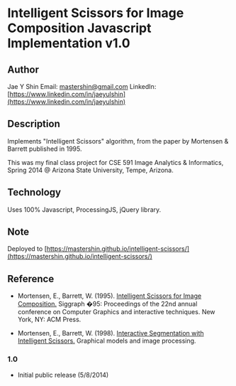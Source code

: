 # Intelligent Scissors for Image Composition Javascript Implementation v1.0

## Author ##
Jae Y Shin
Email: mastershin@gmail.com
LinkedIn: [https://www.linkedin.com/in/jaeyulshin](https://www.linkedin.com/in/jaeyulshin)

## Description ##
Implements "Intelligent Scissors" algorithm, from the paper by Mortensen & Barrett published in 1995.

This was my final class project for
   CSE 591 Image Analytics & Informatics, Spring 2014 @ Arizona State University, Tempe, Arizona.

## Technology ##

Uses 100% Javascript, ProcessingJS, jQuery library.

## Note ##
Deployed to [https://mastershin.github.io/intelligent-scissors/](https://mastershin.github.io/intelligent-scissors/)

## Reference ##
* Mortensen, E., Barrett, W. (1995). [Intelligent Scissors for Image Composition.](http://courses.cs.washington.edu/courses/cse455/02wi/readings/mort-sigg95.pdf)
    Siggraph �95: Proceedings of the 22nd annual conference on Computer Graphics and interactive techniques. New York, NY: ACM Press.

* Mortensen, E., Barrett, W. (1998). [Interactive Segmentation with Intelligent Scissors.](http://courses.cs.washington.edu/courses/cse455/09wi/readings/seg_scissors.pdf)
    Graphical models and image processing.


### 1.0 ###
* Initial public release (5/8/2014)
